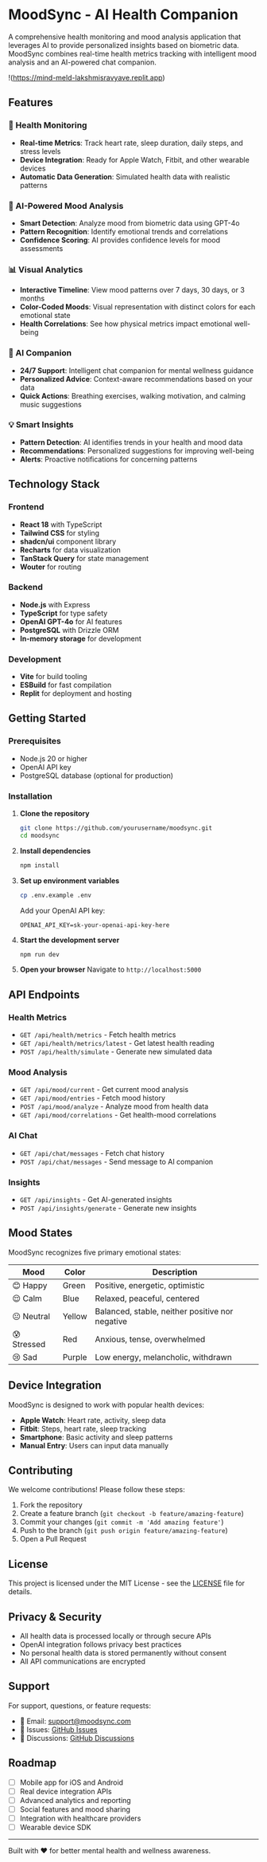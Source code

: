 # MoodSync - AI Health Companion

A comprehensive health monitoring and mood analysis application that leverages AI to provide personalized insights based on biometric data. MoodSync combines real-time health metrics tracking with intelligent mood analysis and an AI-powered chat companion.

!(https://mind-meld-lakshmisravyave.replit.app)

## Features

### 🏥 Health Monitoring
- **Real-time Metrics**: Track heart rate, sleep duration, daily steps, and stress levels
- **Device Integration**: Ready for Apple Watch, Fitbit, and other wearable devices
- **Automatic Data Generation**: Simulated health data with realistic patterns

### 🧠 AI-Powered Mood Analysis
- **Smart Detection**: Analyze mood from biometric data using GPT-4o
- **Pattern Recognition**: Identify emotional trends and correlations
- **Confidence Scoring**: AI provides confidence levels for mood assessments

### 📊 Visual Analytics
- **Interactive Timeline**: View mood patterns over 7 days, 30 days, or 3 months
- **Color-Coded Moods**: Visual representation with distinct colors for each emotional state
- **Health Correlations**: See how physical metrics impact emotional well-being

### 🤖 AI Companion
- **24/7 Support**: Intelligent chat companion for mental wellness guidance
- **Personalized Advice**: Context-aware recommendations based on your data
- **Quick Actions**: Breathing exercises, walking motivation, and calming music suggestions

### 💡 Smart Insights
- **Pattern Detection**: AI identifies trends in your health and mood data
- **Recommendations**: Personalized suggestions for improving well-being
- **Alerts**: Proactive notifications for concerning patterns

## Technology Stack

### Frontend
- **React 18** with TypeScript
- **Tailwind CSS** for styling
- **shadcn/ui** component library
- **Recharts** for data visualization
- **TanStack Query** for state management
- **Wouter** for routing

### Backend
- **Node.js** with Express
- **TypeScript** for type safety
- **OpenAI GPT-4o** for AI features
- **PostgreSQL** with Drizzle ORM
- **In-memory storage** for development

### Development
- **Vite** for build tooling
- **ESBuild** for fast compilation
- **Replit** for deployment and hosting

## Getting Started

### Prerequisites
- Node.js 20 or higher
- OpenAI API key
- PostgreSQL database (optional for production)

### Installation

1. **Clone the repository**
   ```bash
   git clone https://github.com/yourusername/moodsync.git
   cd moodsync
   ```

2. **Install dependencies**
   ```bash
   npm install
   ```

3. **Set up environment variables**
   ```bash
   cp .env.example .env
   ```
   Add your OpenAI API key:
   ```
   OPENAI_API_KEY=sk-your-openai-api-key-here
   ```

4. **Start the development server**
   ```bash
   npm run dev
   ```

5. **Open your browser**
   Navigate to `http://localhost:5000`

## API Endpoints

### Health Metrics
- `GET /api/health/metrics` - Fetch health metrics
- `GET /api/health/metrics/latest` - Get latest health reading
- `POST /api/health/simulate` - Generate new simulated data

### Mood Analysis
- `GET /api/mood/current` - Get current mood analysis
- `GET /api/mood/entries` - Fetch mood history
- `POST /api/mood/analyze` - Analyze mood from health data
- `GET /api/mood/correlations` - Get health-mood correlations

### AI Chat
- `GET /api/chat/messages` - Fetch chat history
- `POST /api/chat/messages` - Send message to AI companion

### Insights
- `GET /api/insights` - Get AI-generated insights
- `POST /api/insights/generate` - Generate new insights

## Mood States

MoodSync recognizes five primary emotional states:

| Mood | Color | Description |
|------|-------|-------------|
| 😊 Happy | Green | Positive, energetic, optimistic |
| 😌 Calm | Blue | Relaxed, peaceful, centered |
| 😐 Neutral | Yellow | Balanced, stable, neither positive nor negative |
| 😰 Stressed | Red | Anxious, tense, overwhelmed |
| 😢 Sad | Purple | Low energy, melancholic, withdrawn |

## Device Integration

MoodSync is designed to work with popular health devices:

- **Apple Watch**: Heart rate, activity, sleep data
- **Fitbit**: Steps, heart rate, sleep tracking
- **Smartphone**: Basic activity and sleep patterns
- **Manual Entry**: Users can input data manually

## Contributing

We welcome contributions! Please follow these steps:

1. Fork the repository
2. Create a feature branch (`git checkout -b feature/amazing-feature`)
3. Commit your changes (`git commit -m 'Add amazing feature'`)
4. Push to the branch (`git push origin feature/amazing-feature`)
5. Open a Pull Request

## License

This project is licensed under the MIT License - see the [LICENSE](LICENSE) file for details.

## Privacy & Security

- All health data is processed locally or through secure APIs
- OpenAI integration follows privacy best practices
- No personal health data is stored permanently without consent
- All API communications are encrypted

## Support

For support, questions, or feature requests:

- 📧 Email: support@moodsync.com
- 🐛 Issues: [GitHub Issues](https://github.com/yourusername/moodsync/issues)
- 💬 Discussions: [GitHub Discussions](https://github.com/yourusername/moodsync/discussions)

## Roadmap

- [ ] Mobile app for iOS and Android
- [ ] Real device integration APIs
- [ ] Advanced analytics and reporting
- [ ] Social features and mood sharing
- [ ] Integration with healthcare providers
- [ ] Wearable device SDK

---

Built with ❤️ for better mental health and wellness awareness.
